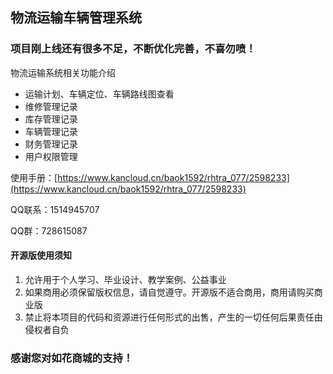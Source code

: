 ## 物流运输车辆管理系统



### 项目刚上线还有很多不足，不断优化完善，不喜勿喷！


物流运输系统相关功能介绍

+ 运输计划、车辆定位、车辆路线图查看
+ 维修管理记录
+ 库存管理记录
+ 车辆管理记录
+ 财务管理记录
+ 用户权限管理


使用手册：[https://www.kancloud.cn/baok1592/rhtra_077/2598233](https://www.kancloud.cn/baok1592/rhtra_077/2598233)

QQ联系：1514945707

QQ群：728615087

#### 开源版使用须知
1. 允许用于个人学习、毕业设计、教学案例、公益事业
1. 如果商用必须保留版权信息，请自觉遵守。开源版不适合商用，商用请购买商业版
1. 禁止将本项目的代码和资源进行任何形式的出售，产生的一切任何后果责任由侵权者自负

### 感谢您对如花商城的支持！
